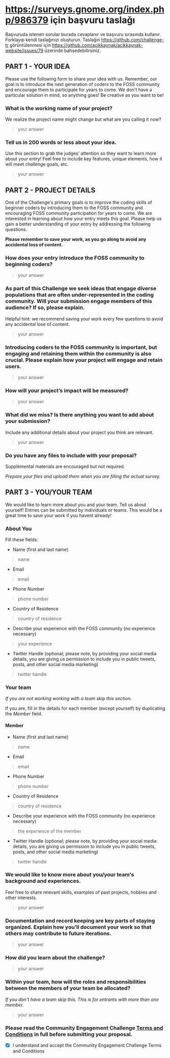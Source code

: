 # https://surveys.gnome.org/index.php/986379 için başvuru taslağı

Başvuruda istenen sorular burada cevaplanır ve başvuru sırasında kullanır. Forklayıp kendi taslağınızı oluşturun. Taslağın https://github.com/challenge-tr görüntülenmesi için https://github.com/acikkaynak/acikkaynak-website/issues/79 üzerinde bahsedebilirsiniz.

## PART 1 - YOUR IDEA

Please use the following form to share your idea with us. Remember, our goal is to introduce the next generation of coders to the FOSS community and encourage them to participate for years to come. We don’t have a particular solution in mind, so anything goes! Be creative as you want to be! 

### What is the working name of your project?

We realize the project name might change but what are you calling it now?

> your answer

### Tell us in 200 words or less about your idea.

Use this section to grab the judges’ attention so they want to learn more about your entry! Feel free to include key features, unique elements, how it will meet challenge goals, etc.

> your answer

## PART 2 - PROJECT DETAILS

One of the Challenge's primary goals is to improve the coding skills of beginner coders by introducing them to the FOSS community and encouraging FOSS community participation for years to come. We are interested in learning about how your entry meets this goal. Please help us gain a better understanding of your entry by addressing the following questions.

**Please remember to save your work, as you go along to avoid any accidental loss of content.**

### How does your entry introduce the FOSS community to beginning coders?

> your answer

### As part of this Challenge we seek ideas that engage diverse populations that are often under-represented in the coding community. Will your submission engage members of this audience? If so, please explain.

Helpful hint: we recommend saving your work every few questions to avoid any accidental lose of content. 

> your answer

### Introducing coders to the FOSS community is important, but engaging and retaining them within the community is also crucial. Please explain how your project will engage and retain users.

> your answer

### How will your project’s impact will be measured?

> your answer

### What did we miss? Is there anything you want to add about your submission? 

Include any additional details about your project you think are relevant.

> your answer

### Do you have any files to include with your proposal?

Supplemental materials are encouraged but not required. 

_Prepare your files and upload them when you are filling the actual survey._

## PART 3 - YOU/YOUR TEAM

We would like to learn more about you and your team. Tell us about yourself! Entries can be submitted by individuals or teams.  This would be a great time to save your work if you havent already!

### About You

Fill these fields:

* Name (first and last name)

> name 

* Email

> email

* Phone Number

> phone number

* Country of Residence

> country of residence

* Describe your experience with the FOSS community (no experience necessary)

> your experience

* Twitter Handle (optional; please note, by providing your social media details, you are giving us permission to include you in public tweets, posts, and other social media marketing)

> twitter handle

### Your team

*If you are not working working with a team skip this section.*

If you are, fill in the details for each member (except yourself) by duplicating the _Member_ field.

#### Member

* Name (first and last name)

> name

* Email

> email

* Phone Number

> phone number

* Country of Residence

> country of residence

* Describe your experience with the FOSS community (no experience necessary)

> the experience of the member

* Twitter Handle (optional; please note, by providing your social media details, you are giving us permission to include you in public tweets, posts, and other social media marketing)

> twitter handle

### We would like to know more about you/your team's background and experiences. 

Feel free to share relevant skills, examples of past projects, hobbies and other interests.

> your answer

### Documentation and record keeping are key parts of staying organized. Explain how you’ll document your work so that others may contribute to future iterations.

> your answer

### How did you learn about the challenge?

> your answer

### Within your team, how will the roles and responsibilities between the members of your team be allocated?

*If you don't have a team skip this. This is for entrants with more than one member.*

> your answer

### Please read the Community Engagement Challenge [Terms and Conditions](https://www.gnome.org/challenge/terms/) in full before submitting your proposal.

- [x] I understand and accept the Community Engagement Challenge Terms and Conditions

